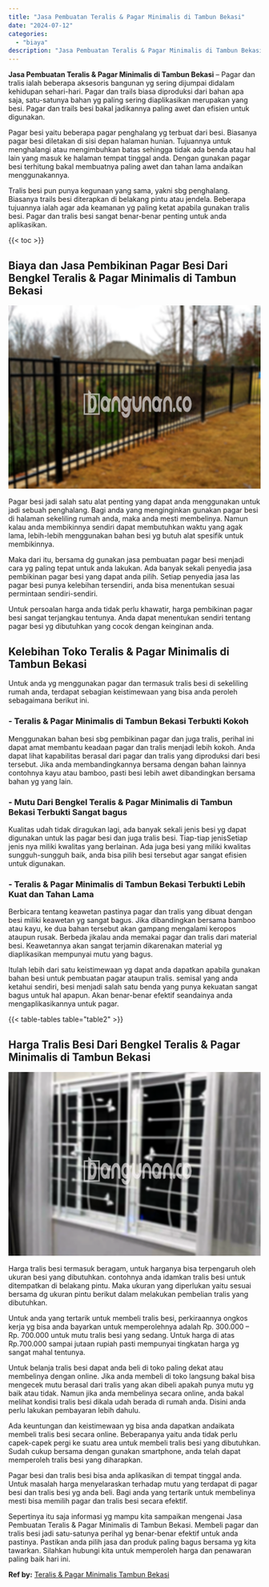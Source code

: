 ```yaml
---
title: "Jasa Pembuatan Teralis & Pagar Minimalis di Tambun Bekasi"
date: "2024-07-12"
categories: 
  - "biaya"
description: "Jasa Pembuatan Teralis & Pagar Minimalis di Tambun Bekasi. Sepertinya itu saja informasi yg mampu kita sampaikan mengenai Jasa Pembuatan Teralis & Pagar Mini..."
---
```


**Jasa Pembuatan Teralis & Pagar Minimalis di Tambun Bekasi** – Pagar dan tralis ialah beberapa aksesoris bangunan yg sering dijumpai didalam kehidupan sehari-hari. Pagar dan trails biasa diproduksi dari bahan apa saja, satu-satunya bahan yg paling sering diaplikasikan merupakan yang besi. Pagar dan trails besi bakal jadikannya paling awet dan efisien untuk digunakan.

Pagar besi yaitu beberapa pagar penghalang yg terbuat dari besi. Biasanya pagar besi diletakan di sisi depan halaman hunian. Tujuannya untuk menghalangi atau mengimbuhkan batas sehingga tidak ada benda atau hal lain yang masuk ke halaman tempat tinggal anda. Dengan gunakan pagar besi terhitung bakal membuatnya paling awet dan tahan lama andaikan menggunakannya.

Tralis besi pun punya kegunaan yang sama, yakni sbg penghalang. Biasanya trails besi diterapkan di belakang pintu atau jendela. Beberapa tujuannya ialah agar ada keamanan yg paling ketat apabila gunakan tralis besi. Pagar dan tralis besi sangat benar-benar penting untuk anda aplikasikan.

{{< toc >}}

## Biaya dan Jasa Pembikinan Pagar Besi Dari Bengkel Teralis & Pagar Minimalis di Tambun Bekasi

![Jasa Pembuatan Teralis & Pagar Minimalis di Tambun Bekasi](/images/pagar-minimalis-murah-20.png)

Pagar besi jadi salah satu alat penting yang dapat anda menggunakan untuk jadi sebuah penghalang. Bagi anda yang menginginkan gunakan pagar besi di halaman sekeliling rumah anda, maka anda mesti membelinya. Namun kalau anda membikinnya sendiri dapat membutuhkan waktu yang agak lama, lebih-lebih menggunakan bahan besi yg butuh alat spesifik untuk membikinnya.

Maka dari itu, bersama dg gunakan jasa pembuatan pagar besi menjadi cara yg paling tepat untuk anda lakukan. Ada banyak sekali penyedia jasa pembikinan pagar besi yang dapat anda pilih. Setiap penyedia jasa las pagar besi punya kelebihan tersendiri, anda bisa menentukan sesuai permintaan sendiri-sendiri.

Untuk persoalan harga anda tidak perlu khawatir, harga pembikinan pagar besi sangat terjangkau tentunya. Anda dapat menentukan sendiri tentang pagar besi yg dibutuhkan yang cocok dengan keinginan anda.

## Kelebihan Toko Teralis & Pagar Minimalis di Tambun Bekasi

Untuk anda yg menggunakan pagar dan termasuk tralis besi di sekeliling rumah anda, terdapat sebagian keistimewaan yang bisa anda peroleh sebagaimana berikut ini.

### \- Teralis & Pagar Minimalis di Tambun Bekasi Terbukti Kokoh

Menggunakan bahan besi sbg pembikinan pagar dan juga tralis, perihal ini dapat amat membantu keadaan pagar dan tralis menjadi lebih kokoh. Anda dapat lihat kapabilitas berasal dari pagar dan tralis yang diproduksi dari besi tersebut. Jika anda membandingkannya bersama dengan bahan lainnya contohnya kayu atau bamboo, pasti besi lebih awet dibandingkan bersama bahan yg yang lain.

### \- Mutu Dari Bengkel Teralis & Pagar Minimalis di Tambun Bekasi Terbukti Sangat bagus

Kualitas udah tidak diragukan lagi, ada banyak sekali jenis besi yg dapat digunakan untuk las pagar besi dan juga tralis besi. Tiap-tiap jenisSetiap jenis nya miliki kwalitas yang berlainan. Ada juga besi yang miliki kwalitas sungguh-sungguh baik, anda bisa pilih besi tersebut agar sangat efisien untuk digunakan.

### \- Teralis & Pagar Minimalis di Tambun Bekasi Terbukti Lebih Kuat dan Tahan Lama

Berbicara tentang keawetan pastinya pagar dan tralis yang dibuat dengan besi miliki keawetan yg sangat bagus. Jika dibandingkan bersama bamboo atau kayu, ke dua bahan tersebut akan gampang mengalami keropos ataupun rusak. Berbeda jikalau anda memakai pagar dan tralis dari material besi. Keawetannya akan sangat terjamin dikarenakan material yg diaplikasikan mempunyai mutu yang bagus.

Itulah lebih dari satu keistimewaan yg dapat anda dapatkan apabila gunakan bahan besi untuk pembuatan pagar ataupun tralis. semisal yang anda ketahui sendiri, besi menjadi salah satu benda yang punya kekuatan sangat bagus untuk hal apapun. Akan benar-benar efektif seandainya anda mengaplikasikannya untuk pagar.

{{< table-tables table="table2" >}}

## Harga Tralis Besi Dari Bengkel Teralis & Pagar Minimalis di Tambun Bekasi

![Jasa Pembuatan Teralis & Pagar Minimalis di Tambun Bekasi](/images/teralis-minimalis-murah-21.png)

Harga tralis besi termasuk beragam, untuk harganya bisa terpengaruh oleh ukuran besi yang dibutuhkan. contohnya anda idamkan tralis besi untuk ditempatkan di belakang pintu. Maka ukuran yang diperlukan yaitu sesuai bersama dg ukuran pintu berikut dalam melakukan pembelian tralis yang dibutuhkan.

Untuk anda yang tertarik untuk membeli tralis besi, perkiraannya ongkos kerja yg bisa anda bayarkan untuk memperolehnya adalah Rp. 300.000 – Rp. 700.000 untuk mutu tralis besi yang sedang. Untuk harga di atas Rp.700.000 sampai jutaan rupiah pasti mempunyai tingkatan harga yg sangat mahal tentunya.

Untuk belanja tralis besi dapat anda beli di toko paling dekat atau membelinya dengan online. Jika anda membeli di toko langsung bakal bisa mengecek mutu berasal dari tralis yang akan dibeli apakah punya mutu yg baik atau tidak. Namun jika anda membelinya secara online, anda bakal melihat kondisi tralis besi dikala udah berada di rumah anda. Disini anda perlu lakukan pembayaran lebih dahulu.

Ada keuntungan dan keistimewaan yg bisa anda dapatkan andaikata membeli tralis besi secara online. Beberapanya yaitu anda tidak perlu capek-capek pergi ke suatu area untuk membeli tralis besi yang dibutuhkan. Sudah cukup bersama dengan gunakan smartphone, anda telah dapat memperoleh tralis besi yang diharapkan.

Pagar besi dan tralis besi bisa anda aplikasikan di tempat tinggal anda. Untuk masalah harga menyelaraskan terhadap mutu yang terdapat di pagar besi dan tralis besi yg anda beli. Bagi anda yang tertarik untuk membelinya mesti bisa memilih pagar dan tralis besi secara efektif.

Sepertinya itu saja informasi yg mampu kita sampaikan mengenai Jasa Pembuatan Teralis & Pagar Minimalis di Tambun Bekasi. Membeli pagar dan tralis besi jadi satu-satunya perihal yg benar-benar efektif untuk anda pastinya. Pastikan anda pilih jasa dan produk paling bagus bersama yg kita tawarkan. Silahkan hubungi kita untuk memperoleh harga dan penawaran paling baik hari ini.

**Ref by:** [Teralis & Pagar Minimalis Tambun Bekasi](https://id.wikipedia.org/wiki/Teralis)
